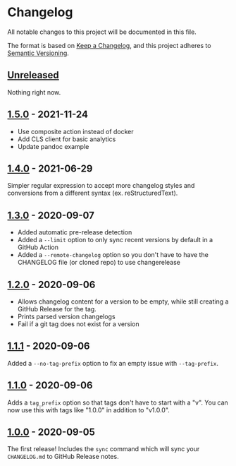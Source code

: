 # Changelog

All notable changes to this project will be documented in this file.

The format is based on [Keep a Changelog](https://keepachangelog.com/en/1.0.0/),
and this project adheres to [Semantic Versioning](https://semver.org/spec/v2.0.0.html).

## [Unreleased]

Nothing right now.

## [1.5.0] - 2021-11-24

- Use composite action instead of docker
- Add CLS client for basic analytics
- Update pandoc example

## [1.4.0] - 2021-06-29

Simpler regular expression to accept more changelog styles and conversions from a different syntax (ex. reStructuredText).

## [1.3.0] - 2020-09-07

- Added automatic pre-release detection
- Added a `--limit` option to only sync recent versions by default in a GitHub Action
- Added a `--remote-changelog` option so you don't have to have the CHANGELOG file (or cloned repo) to use changerelease

## [1.2.0] - 2020-09-06

- Allows changelog content for a version to be empty, while still creating a GitHub Release for the tag.
- Prints parsed version changelogs
- Fail if a git tag does not exist for a version

## [1.1.1] - 2020-09-06

Added a `--no-tag-prefix` option to fix an empty issue with `--tag-prefix`.

## [1.1.0] - 2020-09-06

Adds a `tag_prefix` option so that tags don't have to start with a "v". You can now use this with tags like "1.0.0" in addition to "v1.0.0".

## [1.0.0] - 2020-09-05

The first release! Includes the `sync` command which will sync your `CHANGELOG.md` to GitHub Release notes.

[Unreleased]: https://github.com/dropseed/changerelease/compare/v1.5.0...HEAD
[1.5.0]: https://github.com/dropseed/changerelease/compare/v1.4.0...v1.5.0
[1.4.0]: https://github.com/dropseed/changerelease/compare/v1.3.0...v1.4.0
[1.3.0]: https://github.com/dropseed/changerelease/compare/v1.2.0...v1.3.0
[1.2.0]: https://github.com/dropseed/changerelease/compare/v1.1.1...v1.2.0
[1.1.1]: https://github.com/dropseed/changerelease/compare/v1.1.0...v1.1.1
[1.1.0]: https://github.com/dropseed/changerelease/compare/v1.0.0...v1.1.0
[1.0.0]: https://github.com/dropseed/changerelease/releases/tag/v1.0.0
